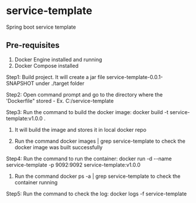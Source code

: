 # service-template
Spring boot service template

Pre-requisites
--------------
1. Docker Engine installed and running
2. Docker Compose installed

Step1: Build project. It will create a jar file service-template-0.0.1-SNAPSHOT under ./target folder

Step2: Open command prompt and go to the directory where the 'Dockerfile" stored - Ex. C:/service-template

Step3: Run the command to build the docker image: docker build -t service-template:v1.0.0 .

1. It will build the image and stores it in local docker repo

2. Run the command docker images | grep service-template to check the docker image was built successfully 

Step4: Run the command to run the container: docker run -d --name service-template -p 9092:9092 service-template:v1.0.0

1. Run the command docker ps -a | grep service-template to check the container running 

Step5: Run the command to check the log: docker logs -f service-template



